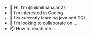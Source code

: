- 👋 Hi, I’m @nikhilmahajan27
- 👀 I’m interested in Coding
- 🌱 I’m currently learning java and SQL
- 💞️ I’m looking to collaborate on ...
- 📫 How to reach me ...

<!---
nikhilmahajan27/nikhilmahajan27 is a ✨ special ✨ repository because its `README.md` (this file) appears on your GitHub profile.
You can click the Preview link to take a look at your changes.
--->
